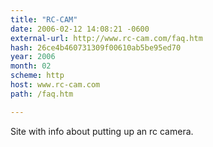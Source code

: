```yaml
---
title: "RC-CAM"
date: 2006-02-12 14:08:21 -0600
external-url: http://www.rc-cam.com/faq.htm
hash: 26ce4b460731309f00610ab5be95ed70
year: 2006
month: 02
scheme: http
host: www.rc-cam.com
path: /faq.htm

---
```


Site with info about putting up an rc camera.
